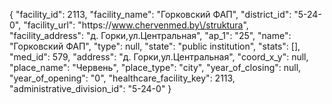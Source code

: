 {
    "facility_id": 2113,
    "facility_name": "Горковский ФАП",
    "district_id": "5-24-0",
    "facility_url": "https:\/\/www.chervenmed.by\/struktura",
    "facility_address": "д. Горки,ул.Центральная",
    "ap_1": "25",
    "name": "Горковский ФАП",
    "type": null,
    "state": "public institution",
    "stats": [],
    "med_id": 579,
    "address": "д. Горки,ул.Центральная",
    "coord_x_y": null,
    "place_name": "Червень",
    "place_type": "city",
    "year_of_closing": null,
    "year_of_opening": "0",
    "healthcare_facility_key": 2113,
    "administrative_division_id": "5-24-0"
}